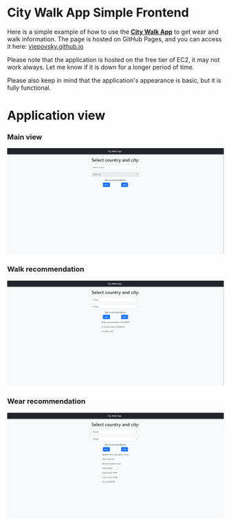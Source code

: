 # City Walk App Simple Frontend

Here is a simple example of how to use the [**City Walk App**](https://github.com/viepovsky/City-Walk-App) to get wear and walk information. 
The page is hosted on GitHub Pages, and you can access it here: [viepovsky.github.io](https://viepovsky.github.io)

Please note that the application is hosted on the free tier of EC2, it may not work always. Let me know if it is down for a longer period of time. 

Please also keep in mind that the application's appearance is basic, but it is fully functional.

# Application view

### Main view
![Main screenshot](screenshots/main.JPG)

### Walk recommendation
![Walk recommendation screenshot](screenshots/walk-recommendation.JPG)

### Wear recommendation
![Wear recommendation screenshot](screenshots/wear-recommendation.JPG)
